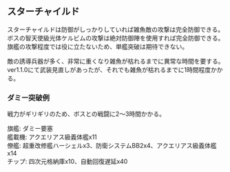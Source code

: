 ## スターチャイルド

スターチャイルドは防御がしっかりしていれば雑魚敵の攻撃は完全防御できる。  
ボスの智天使級光体ケルビムの攻撃は絶対防御陣を使用すれば完全防御できる。  
旗艦の攻撃程度では役に立たないため、単艦突破は期待できない。  

敵の誘導兵器が多く、非常に重くなり雑魚が枯れるまでに異常な時間を要する。  
ver1.1.0にて武装見直しがあったが、それでも雑魚が枯れるまでに1時間程度かかる。  


### ダミー突破例

戦力がギリギリのため、ボスとの戦闘に2～3時間かかる。

旗艦: ダミー要塞  
艦載機: アクエリアス級義体艦x11  
僚艦: 超重改修艦ハーシェルx3、防衛システムBB2x4、アクエリアス級義体艦x14  
チップ: 四次元格納庫x10、自動回復遅延x40  
